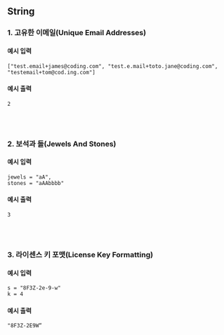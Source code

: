 ## String

### 1. 고유한 이메일(Unique Email Addresses)

#### 예시 입력
```
["test.email+james@coding.com", "test.e.mail+toto.jane@coding.com", "testemail+tom@cod.ing.com"]
```

#### 예시 출력
```
2
```

<br/><br/>

### 2. 보석과 돌(Jewels And Stones)

#### 예시 입력
```
jewels = "aA",
stones = "aAAbbbb" 
```

#### 예시 출력
```
3
```

<br/><br/>

### 3. 라이센스 키 포맷(License Key Formatting)

#### 예시 입력
```
s = "8F3Z-2e-9-w"
k = 4
```

#### 예시 출력
```
"8F3Z-2E9W“
```

<br/><br/>